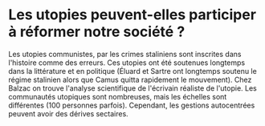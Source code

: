 
# **Les utopies peuvent**-elles **participer** à **réformer** notre société ?


Les utopies communistes, par les crimes staliniens sont inscrites dans l'histoire comme des erreurs. Ces utopies ont été soutenues longtemps dans la littérature et en politique (Éluard et Sartre ont longtemps soutenu le régime stalinien alors que Camus quitta rapidement le mouvement). Chez Balzac on trouve l'analyse scientifique de l'écrivain réaliste de l'utopie. Les communautés utopiques sont nombreuses, mais les échelles sont différentes (100 personnes parfois). Cependant, les gestions autocentrées peuvent avoir des dérives sectaires. 
<!--stackedit_data:
eyJoaXN0b3J5IjpbMTU4NTg3MjY5Nyw4MjU2NDQxNTldfQ==
-->